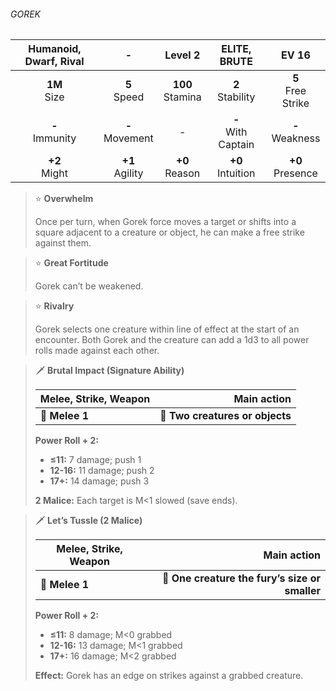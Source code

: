 ###### GOREK

| Humanoid, Dwarf, Rival |         -         |      Level 2       |     ELITE, BRUTE      |        EV 16         |
|:----------------------:|:-----------------:|:------------------:|:---------------------:|:--------------------:|
|     **1M**<br>Size     |  **5**<br>Speed   | **100**<br>Stamina |  **2**<br>Stability   | **5**<br>Free Strike |
|   **-**<br>Immunity    | **-**<br>Movement |         -          | **-**<br>With Captain |  **-**<br>Weakness   |
|    **+2**<br>Might     | **+1**<br>Agility |  **+0**<br>Reason  |  **+0**<br>Intuition  |  **+0**<br>Presence  |

> ⭐️ **Overwhelm**
> 
> Once per turn, when Gorek force moves a target or shifts into a square adjacent to a creature or object, he can make a free strike against them.

> ⭐️ **Great Fortitude**
> 
> Gorek can’t be weakened.

> ⭐️ **Rivalry**
> 
> Gorek selects one creature within line of effect at the start of an encounter. Both Gorek and the creature can add a 1d3 to all power rolls made against each other.

> 🗡 **Brutal Impact (Signature Ability)**
> 
> | **Melee, Strike, Weapon** |                 **Main action** |
> | ------------------------- | -------------------------------:|
> | **📏 Melee 1**            | **🎯 Two creatures or objects** |
> 
> **Power Roll + 2:**
> 
> - **≤11:** 7 damage; push 1
> - **12-16:** 11 damage; push 2
> - **17+:** 14 damage; push 3
> 
> **2 Malice:** Each target is M<1 slowed (save ends).

> 🗡 **Let’s Tussle (2 Malice)**
> 
> | **Melee, Strike, Weapon** |                                **Main action** |
> | ------------------------- | ----------------------------------------------:|
> | **📏 Melee 1**            | **🎯 One creature the fury’s size or smaller** |
> 
> **Power Roll + 2:**
> 
> - **≤11:** 8 damage; M<0 grabbed
> - **12-16:** 13 damage; M<1 grabbed
> - **17+:** 16 damage; M<2 grabbed
> 
> **Effect:** Gorek has an edge on strikes against a grabbed creature.
